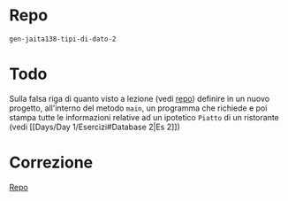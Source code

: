 # Repo
`gen-jaita138-tipi-di-dato-2`
# Todo
Sulla falsa riga di quanto visto a lezione (vedi [repo](https://github.com/Guybrush3791/gen-jaita138-tipi-di-dato-2)) definire in un nuovo progetto, all'interno del metodo `main`, un programma che richiede e poi stampa tutte le informazioni relative ad un ipotetico `Piatto` di un ristorante (vedi [[Days/Day 1/Esercizi#Database 2|Es 2]])

# Correzione
[Repo](https://github.com/Guybrush3791/gen-jaita138-tipi-di-dato-2.git)

